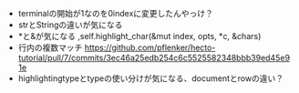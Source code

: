 * terminalの開始が1なのを0indexに変更したんやっけ？
* strとStringの違いが気になる
* *と&が気になる ,self.highlight_char(&mut index, opts, *c, &chars)
* 行内の複数マッチ https://github.com/pflenker/hecto-tutorial/pull/7/commits/3ec46a25edb254c6c5525582348bbb39ed45e91e
* highlightingtypeとtypeの使い分けが気になる、documentとrowの違い？